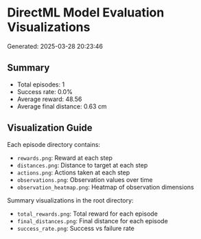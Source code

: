 # DirectML Model Evaluation Visualizations

Generated: 2025-03-28 20:23:46

## Summary

- Total episodes: 1
- Success rate: 0.0%
- Average reward: 48.56
- Average final distance: 0.63 cm

## Visualization Guide

Each episode directory contains:

- `rewards.png`: Reward at each step
- `distances.png`: Distance to target at each step
- `actions.png`: Actions taken at each step
- `observations.png`: Observation values over time
- `observation_heatmap.png`: Heatmap of observation dimensions

Summary visualizations in the root directory:

- `total_rewards.png`: Total reward for each episode
- `final_distances.png`: Final distance for each episode
- `success_rate.png`: Success vs failure rate
